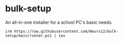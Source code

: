 # bulk-setup
An all-in-one installer for a school PC's basic needs.

`irm https://raw.githubusercontent.com/Neurs12/bulk-setup/main/runner.ps1 | iex`
